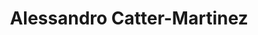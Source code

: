 ---
title: Alessandro Catter-Martinez
role: Associate Practice Lead - Engineering
image: "/images/team/alessandro.png"
image-alt-title: Alessandro Catter-Martinez
tag: 'team'
is-description-visible: False
description: 
is-linkedin-link-visible: False
linkedin-link: 
is-email-link-visible: True
email-link: a.catter-martinez@door3.com
---